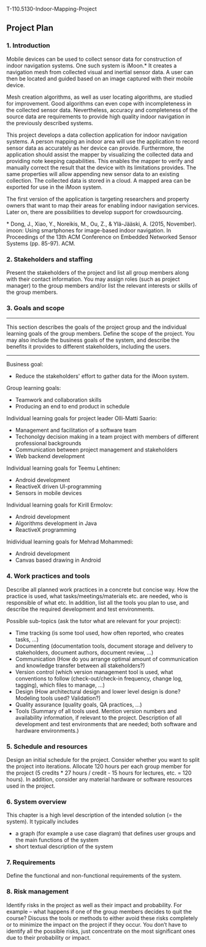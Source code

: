 T-110.5130-Indoor-Mapping-Project

Project Plan
------------

### 1. Introduction
<!---
Give a brief overview of the system to be developed, motivation for its
development, the environment where it will be used, and possibly the types
of users for the system.
-->

Mobile devices can be used to collect sensor data for construction of indoor
navigation systems. One such system is iMoon.*
It creates a navigation mesh from collected visual and inertial sensor data.
A user can then be located and guided based on an image captured with
their mobile device.

Mesh creation algorithms, as well as user locating algorithms,
are studied for improvement. Good algorithms can even cope with incompleteness
in the collected sensor data. Nevertheless, accuracy and completeness
of the source data are requirements to provide high quality indoor
navigation in the previously described systems.

This project develops a data collection application for indoor navigation
systems. A person mapping an indoor area will use the application to record
sensor data as accurately as her device can provide. Furthermore, the
application should assist the mapper by visualizing the collected data
and providing note keeping capabilities. This enables the mapper to verify
and manually correct the result that the device with its limitations
provides. The same properties will allow appending new sensor data to an
existing collection. The collected data is stored in a cloud. A mapped area
can be exported for use in the iMoon system.

The first version of the application is targeting researchers and property
owners that want to map their areas for enabling indoor navigation services.
Later on, there are possibilities to develop support for crowdsourcing.

\* Dong, J., Xiao, Y., Noreikis, M., Ou, Z., & Ylä-Jääski, A. (2015, November). imoon: Using smartphones for image-based indoor navigation. In Proceedings of the 13th ACM Conference on Embedded Networked Sensor Systems (pp. 85-97). ACM.

### 2. Stakeholders and staffing

Present the stakeholders of the project and list all group members along with their contact information. You may assign roles (such as project manager) to the group members and/or list the relevant interests or skills of the group members.


### 3. Goals and scope

--- 

This section describes the goals of the project group and the individual learning goals of the group members. Define the scope of the project. You may also include the business goals of the system, and describe the benefits it provides to different stakeholders, including the users.

---

Business goal:
- Reduce the stakeholders' effort to gather data for the iMoon system.

Group learning goals:
- Teamwork and collaboration skills
- Producing an end to end product in schedule


Individual learning goals for project leader Olli-Matti Saario:

- Management and facilitation of a software team
- Techonolgy decision making in a team project with members of different professional backgrounds
- Communication between project management and stakeholders
- Web backend development

Individual learning goals for Teemu Lehtinen:

- Android development
- ReactiveX driven UI-programming
- Sensors in mobile devices

Individual learning goals for Kirill Ermolov:

- Android development
- Algorithms development in Java
- ReactiveX programming

Inidividual learning goals for Mehrad Mohammedi:

- Android development
- Canvas based drawing in Android


### 4. Work practices and tools

Describe all planned work practices in a concrete but concise way. How the practice is used, what tasks/meetings/materials etc. are needed, who is responsible of what etc. In addition, list all the tools you plan to use, and describe the required development and test environments.

Possible sub-topics (ask the tutor what are relevant for your project):

* Time tracking (is some tool used, how often reported, who creates tasks, ...)
* Documenting (documentation tools, document storage and delivery to stakeholders, document authors, document review, ...)
* Communication (How do you arrange optimal amount of communication and knowledge transfer between all stakeholders?)
* Version control (which version management tool is used, what conventions to follow (check-out/check-in frequency, change log, tagging), which files to manage, ...)
* Design (How architectural design and lower level design is done? Modeling tools used? Validation?)
* Quality assurance (quality goals, QA practices, …)
* Tools (Summary of all tools used. Mention version numbers and availability information, if relevant to the project. Description of all development and test environments that are needed; both software and hardware environments.)


### 5. Schedule and resources

Design an initial schedule for the project. Consider whether you want to split the project into iterations. Allocate 120 hours per each group member for the project (5 credits * 27 hours / credit - 15 hours for lectures, etc. = 120 hours). In addition, consider any material hardware or software resources used in the project.


### 6. System overview

This chapter is a high level description of the intended solution (= the system). It typically includes

* a graph (for example a use case diagram) that defines user groups and the main functions of the system
* short textual description of the system


### 7. Requirements

Define the functional and non-functional requirements of the system.


### 8. Risk management

Identify risks in the project as well as their impact and probability. For example – what happens if one of the group members decides to quit the course? Discuss the tools or methods to either avoid these risks completely or to minimize the impact on the project if they occur. You don’t have to identify all the possible risks, just concentrate on the most significant ones due to their probability or impact.
